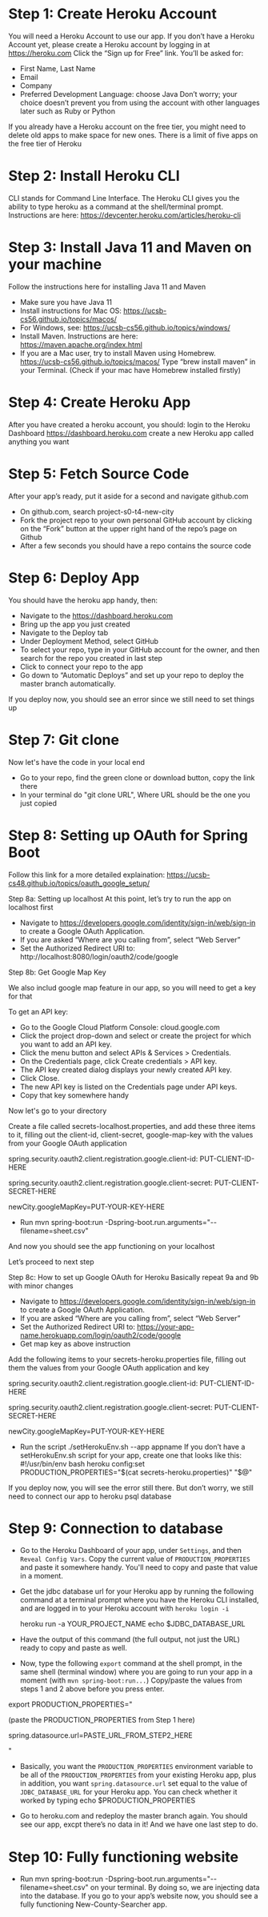 # Step 1: Create Heroku Account 

You will need a Heroku Account to use our app. 
If you don’t have a Heroku Account yet, please create a Heroku account by logging in at https://heroku.com
Click the “Sign up for Free” link.
You’ll be asked for:
* First Name, Last Name
* Email 
* Company 
* Preferred Development Language: choose Java
Don’t worry; your choice doesn’t prevent you from using the account with other languages later such as Ruby or Python

If you already have a Heroku account on the free tier, you might need to delete old apps to make space for new ones. There is a limit of five apps on the free tier of Heroku 
 
# Step 2: Install Heroku CLI 
CLI stands for Command Line Interface. The Heroku CLI gives you the ability to type heroku as a command at the shell/terminal prompt.
Instructions are here: https://devcenter.heroku.com/articles/heroku-cli
 
# Step 3: Install Java 11 and Maven on your machine
Follow the instructions here for installing Java 11 and Maven
* Make sure you have Java 11
* Install instructions for Mac OS: https://ucsb-cs56.github.io/topics/macos/
* For Windows, see: https://ucsb-cs56.github.io/topics/windows/
* Install Maven. Instructions are here: https://maven.apache.org/index.html
* If you are a Mac user, try to install Maven using Homebrew. https://ucsb-cs56.github.io/topics/macos/ Type “brew install maven” in your Terminal. (Check if your mac have Homebrew installed firstly)
 

# Step 4: Create Heroku App 
After you have created a heroku account, you should:
login to the Heroku Dashboard https://dashboard.heroku.com
create a new Heroku app called anything you want
 
# Step 5: Fetch Source Code
After your app’s ready, put it aside for a second and navigate github.com
* On github.com, search project-s0-t4-new-city
* Fork the project repo to your own personal GitHub account by clicking on the “Fork” button at the upper right hand of the repo’s page on Github
* After a few seconds you should have a repo contains the source code

# Step 6: Deploy App 
You should have the heroku app handy, then:
* Navigate to the https://dashboard.heroku.com
* Bring up the app you just created
* Navigate to the Deploy tab
* Under Deployment Method, select GitHub
* To select your repo, type in your GitHub account for the owner, and then search for the repo you created in last step
* Click to connect your repo to the app
* Go down to “Automatic Deploys” and set up your repo to deploy the master branch automatically.

If you deploy now, you should see an error since we still need to set things up 
 
# Step 7: Git clone
Now let's have the code in your local end
* Go to your repo, find the green clone or download button, copy the link there
* In your terminal do "git clone URL", Where URL should be the one you just copied

# Step 8: Setting up OAuth for Spring Boot

Follow this link for a more detailed explaination: https://ucsb-cs48.github.io/topics/oauth_google_setup/

Step 8a: Setting up localhost
At this point, let’s try to run the app on localhost first
* Navigate to https://developers.google.com/identity/sign-in/web/sign-in to create a Google OAuth Application.
* If you are asked “Where are you calling from”, select “Web Server”
* Set the Authorized Redirect URI to: http://localhost:8080/login/oauth2/code/google

Step 8b: Get Google Map Key

We also includ google map feature in our app, so you will need to get a key for that

To get an API key:
* Go to the Google Cloud Platform Console: cloud.google.com
* Click the project drop-down and select or create the project for which you want to add an API key.
* Click the menu button  and select APIs & Services > Credentials.
* On the Credentials page, click Create credentials > API key.
* The API key created dialog displays your newly created API key.
* Click Close.
* The new API key is listed on the Credentials page under API keys.
* Copy that key somewhere handy

Now let's go to your directory

Create a file called secrets-localhost.properties, and add these three items to it, filling out the client-id, client-secret, google-map-key with the values from your Google OAuth application

spring.security.oauth2.client.registration.google.client-id: PUT-CLIENT-ID-HERE

spring.security.oauth2.client.registration.google.client-secret: PUT-CLIENT-SECRET-HERE

newCity.googleMapKey=PUT-YOUR-KEY-HERE

* Run mvn spring-boot:run -Dspring-boot.run.arguments="--filename=sheet.csv"

And now you should see the app functioning on your localhost

Let’s proceed to next step
 

Step 8c: How to set up Google OAuth for Heroku
Basically repeat 9a and 9b with minor changes
* Navigate to https://developers.google.com/identity/sign-in/web/sign-in to create a Google OAuth Application.
* If you are asked “Where are you calling from”, select “Web Server”
* Set the Authorized Redirect URI to: https://your-app-name.herokuapp.com/login/oauth2/code/google
* Get map key as above instruction


Add the following items to your secrets-heroku.properties file, filling out them the values from your Google OAuth application and key

spring.security.oauth2.client.registration.google.client-id: PUT-CLIENT-ID-HERE

spring.security.oauth2.client.registration.google.client-secret: PUT-CLIENT-SECRET-HERE

newCity.googleMapKey=PUT-YOUR-KEY-HERE
 
* Run the script ./setHerokuEnv.sh --app appname
If you don’t have a setHerokuEnv.sh script for your app, create one that looks like this:
#!/usr/bin/env bash
heroku config:set PRODUCTION_PROPERTIES="$(cat secrets-heroku.properties)" "$@"

If you deploy now, you will see the error still there. But don’t worry, we still need to connect our app to heroku psql database

# Step 9: Connection to database
* Go to the Heroku Dashboard of your app, under `Settings`, and then `Reveal Config Vars`. Copy the current value of `PRODUCTION_PROPERTIES` and paste it somewhere handy.  You'll need to copy and paste that value in a moment.

* Get the jdbc database url for your Heroku app by running the following command at a terminal prompt where you have the Heroku CLI installed, and are logged in to your Heroku account with `heroku login -i`

  heroku run -a YOUR_PROJECT_NAME echo \$JDBC_DATABASE_URL

* Have the output of this command (the full output, not just the URL) ready to copy and paste as well.

* Now, type the following `export` command at the shell prompt, in the same shell (terminal window) where you are going to run your app in a moment (with `mvn spring-boot:run...`)
Copy/paste the values from steps 1 and 2 above before you press enter.


export PRODUCTION_PROPERTIES="

(paste the PRODUCTION_PROPERTIES from Step 1 here)

spring.datasource.url=PASTE_URL_FROM_STEP2_HERE

"

* Basically, you want the `PRODUCTION_PROPERTIES` environment variable to be all of the `PRODUCTION_PROPERTIES` from your existing Heroku app, plus in addition, you want `spring.datasource.url` set equal to the value of `JDBC_DATABASE_URL` for your Heroku app. You can check whether it worked by typing
echo $PRODUCTION_PROPERTIES

* Go to heroku.com and redeploy the master branch again. You should see our app, excpt there’s no data in it! And we have one last step to do.

# Step 10: Fully functioning website
* Run mvn spring-boot:run -Dspring-boot.run.arguments="--filename=sheet.csv" on your terminal. By doing so, we are injecting data into the database. If you go to your app’s website now, you should see a fully functioning New-County-Searcher app.

